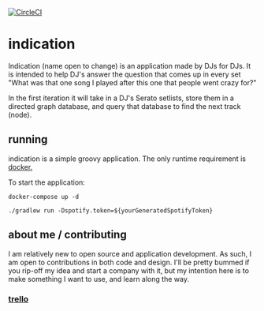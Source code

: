 [![CircleCI](https://circleci.com/gh/johntosberg/indication/tree/master.svg?style=svg)](https://circleci.com/gh/johntosberg/indication/tree/master)

# indication
Indication (name open to change) is an application made by DJs for DJs. It is intended to help DJ's answer the question that comes up in every set "What was that one song I played after this one that people went crazy for?"

In the first iteration it will take in a DJ's Serato setlists, store them in a directed graph database, and query that database to find the next track (node).

## running
indication is a simple groovy application. The only runtime requirement is [docker.](https://www.docker.com/)

To start the application:

`docker-compose up -d`

`./gradlew run -Dspotify.token=${yourGeneratedSpotifyToken}`

## about me / contributing
I am relatively new to open source and application development. As such, I am open to contributions in both code and design. I'll be pretty bummed if you rip-off my idea and start a company with it, but my intention here is to make something I want to use, and learn along the way.

### [trello](https://trello.com/b/6Ut0l0Ag)
